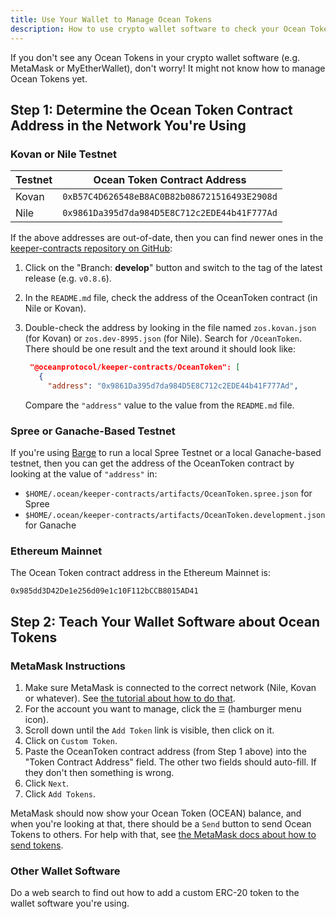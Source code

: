 ```yaml
---
title: Use Your Wallet to Manage Ocean Tokens
description: How to use crypto wallet software to check your Ocean Token balance and to send Ocean Tokens to others.
---
```


If you don't see any Ocean Tokens in your crypto wallet software (e.g. MetaMask or MyEtherWallet), don't worry! It might not know how to manage Ocean Tokens yet.

## Step 1: Determine the Ocean Token Contract Address in the Network You're Using

### Kovan or Nile Testnet

| Testnet | Ocean Token Contract Address                 |
| ------- | -------------------------------------------- |
| Kovan   | `0xB57C4D626548eB8AC0B82b086721516493E2908d` |
| Nile    | `0x9861Da395d7da984D5E8C712c2EDE44b41F777Ad` |

If the above addresses are out-of-date, then you can find newer ones in the [keeper-contracts repository on GitHub](https://github.com/oceanprotocol/keeper-contracts):

1. Click on the "Branch: **develop**" button and switch to the tag of the latest release (e.g. `v0.8.6`).
1. In the `README.md` file, check the address of the OceanToken contract (in Nile or Kovan).
1. Double-check the address by looking in the file named `zos.kovan.json` (for Kovan) or `zos.dev-8995.json` (for Nile). Search for `/OceanToken`. There should be one result and the text around it should look like:

   ```json
    "@oceanprotocol/keeper-contracts/OceanToken": [
      {
        "address": "0x9861Da395d7da984D5E8C712c2EDE44b41F777Ad",
   ```

   Compare the `"address"` value to the value from the `README.md` file.

### Spree or Ganache-Based Testnet

If you're using [Barge](https://github.com/oceanprotocol/barge) to run a local Spree Testnet or a local Ganache-based testnet, then you can get the address of the OceanToken contract by looking at the value of `"address"` in:

- `$HOME/.ocean/keeper-contracts/artifacts/OceanToken.spree.json` for Spree
- `$HOME/.ocean/keeper-contracts/artifacts/OceanToken.development.json` for Ganache

### Ethereum Mainnet

The Ocean Token contract address in the Ethereum Mainnet is:

`0x985dd3D42De1e256d09e1c10F112bCCB8015AD41`

## Step 2: Teach Your Wallet Software about Ocean Tokens

### MetaMask Instructions

1. Make sure MetaMask is connected to the correct network (Nile, Kovan or whatever). See [the tutorial about how to do that](/tutorials/connect-to-networks/).
1. For the account you want to manage, click the `☰` (hamburger menu icon).
1. Scroll down until the `Add Token` link is visible, then click on it.
1. Click on `Custom Token`.
1. Paste the OceanToken contract address (from Step 1 above) into the "Token Contract Address" field. The other two fields should auto-fill. If they don't then something is wrong.
1. Click `Next`.
1. Click `Add Tokens`.

MetaMask should now show your Ocean Token (OCEAN) balance, and when you're looking at that, there should be a `Send` button to send Ocean Tokens to others. For help with that, see [the MetaMask docs about how to send tokens](https://metamask.zendesk.com/hc/en-us/articles/360015488931-How-to-Send-Tokens).

### Other Wallet Software

Do a web search to find out how to add a custom ERC-20 token to the wallet software you're using.
